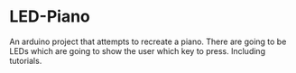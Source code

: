 # LED-Piano
An arduino project that attempts to recreate a piano. There are going to be LEDs which are going to show the user which key to press. Including tutorials. 

